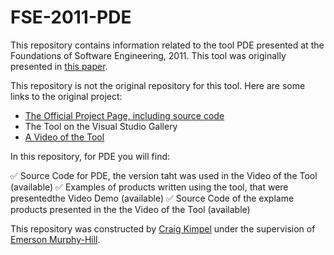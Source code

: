 # FSE-2011-PDE

This repository contains information related to the tool PDE presented at the Foundations of Software Engineering, 2011. This tool was originally presented in [this paper](http://dl.acm.org/citation.cfm?doid=2025113.2025192).

This repository is not the original repository for this tool. Here are some links to the original project:<br/>
* [The Official Project Page, including source code](http://pde.codeplex.com/)
* The Tool on the Visual Studio Gallery
* [A Video of the Tool](https://www.youtube.com/watch?v=-Z33kV09KN4)

In this repository, for PDE you will find:

:white_check_mark: Source Code for PDE, the version taht was used in the Video of the Tool (available)
:white_check_mark: Examples of products written using the tool, that were presentedthe Video Demo (available)
:white_check_mark: Source Code of the explame products presented in the the Video of the Tool (available)

This repository was constructed by [Craig Kimpel](https://github.com/cskimpel) under the supervision of [Emerson Murphy-Hill](https://github.com/CaptainEmerson).
